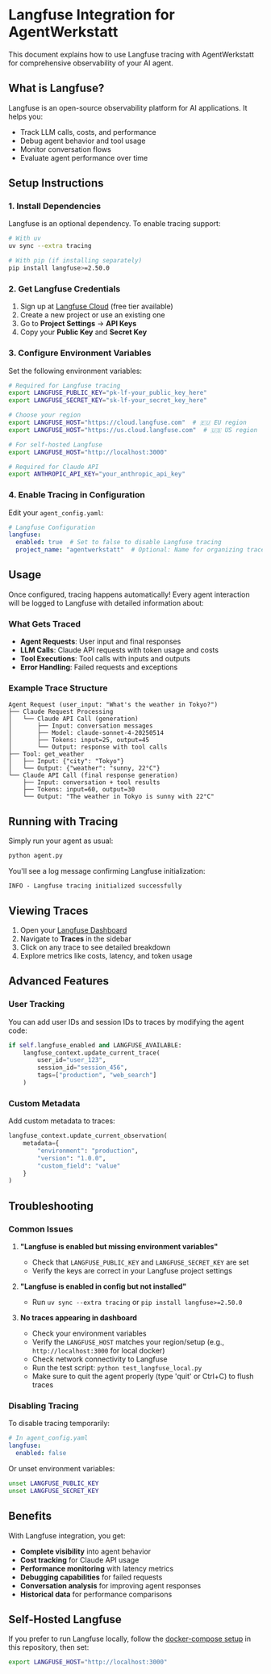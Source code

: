 # Langfuse Integration for AgentWerkstatt

This document explains how to use Langfuse tracing with AgentWerkstatt for comprehensive observability of your AI agent.

## What is Langfuse?

Langfuse is an open-source observability platform for AI applications. It helps you:
- Track LLM calls, costs, and performance
- Debug agent behavior and tool usage
- Monitor conversation flows
- Evaluate agent performance over time

## Setup Instructions

### 1. Install Dependencies

Langfuse is an optional dependency. To enable tracing support:

```bash
# With uv
uv sync --extra tracing

# With pip (if installing separately)
pip install langfuse>=2.50.0
```

### 2. Get Langfuse Credentials

1. Sign up at [Langfuse Cloud](https://cloud.langfuse.com) (free tier available)
2. Create a new project or use an existing one
3. Go to **Project Settings** → **API Keys**
4. Copy your **Public Key** and **Secret Key**

### 3. Configure Environment Variables

Set the following environment variables:

```bash
# Required for Langfuse tracing
export LANGFUSE_PUBLIC_KEY="pk-lf-your_public_key_here"
export LANGFUSE_SECRET_KEY="sk-lf-your_secret_key_here"

# Choose your region
export LANGFUSE_HOST="https://cloud.langfuse.com"  # 🇪🇺 EU region
export LANGFUSE_HOST="https://us.cloud.langfuse.com"  # 🇺🇸 US region

# For self-hosted Langfuse
export LANGFUSE_HOST="http://localhost:3000"

# Required for Claude API
export ANTHROPIC_API_KEY="your_anthropic_api_key"
```

### 4. Enable Tracing in Configuration

Edit your `agent_config.yaml`:

```yaml
# Langfuse Configuration
langfuse:
  enabled: true  # Set to false to disable Langfuse tracing
  project_name: "agentwerkstatt"  # Optional: Name for organizing traces
```

## Usage

Once configured, tracing happens automatically! Every agent interaction will be logged to Langfuse with detailed information about:

### What Gets Traced

- **Agent Requests**: User input and final responses
- **LLM Calls**: Claude API requests with token usage and costs
- **Tool Executions**: Tool calls with inputs and outputs
- **Error Handling**: Failed requests and exceptions

### Example Trace Structure

```
Agent Request (user_input: "What's the weather in Tokyo?")
├── Claude Request Processing
│   └── Claude API Call (generation)
│       ├── Input: conversation messages
│       ├── Model: claude-sonnet-4-20250514
│       ├── Tokens: input=25, output=45
│       └── Output: response with tool calls
├── Tool: get_weather
│   ├── Input: {"city": "Tokyo"}
│   └── Output: {"weather": "sunny, 22°C"}
└── Claude API Call (final response generation)
    ├── Input: conversation + tool results
    ├── Tokens: input=60, output=30
    └── Output: "The weather in Tokyo is sunny with 22°C"
```

## Running with Tracing

Simply run your agent as usual:

```bash
python agent.py
```

You'll see a log message confirming Langfuse initialization:
```
INFO - Langfuse tracing initialized successfully
```

## Viewing Traces

1. Open your [Langfuse Dashboard](https://cloud.langfuse.com)
2. Navigate to **Traces** in the sidebar
3. Click on any trace to see detailed breakdown
4. Explore metrics like costs, latency, and token usage

## Advanced Features

### User Tracking

You can add user IDs and session IDs to traces by modifying the agent code:

```python
if self.langfuse_enabled and LANGFUSE_AVAILABLE:
    langfuse_context.update_current_trace(
        user_id="user_123",
        session_id="session_456",
        tags=["production", "web_search"]
    )
```

### Custom Metadata

Add custom metadata to traces:

```python
langfuse_context.update_current_observation(
    metadata={
        "environment": "production",
        "version": "1.0.0",
        "custom_field": "value"
    }
)
```

## Troubleshooting

### Common Issues

1. **"Langfuse is enabled but missing environment variables"**
   - Check that `LANGFUSE_PUBLIC_KEY` and `LANGFUSE_SECRET_KEY` are set
   - Verify the keys are correct in your Langfuse project settings

2. **"Langfuse is enabled in config but not installed"**
   - Run `uv sync --extra tracing` or `pip install langfuse>=2.50.0`

3. **No traces appearing in dashboard**
   - Check your environment variables
   - Verify the `LANGFUSE_HOST` matches your region/setup (e.g., `http://localhost:3000` for local docker)
   - Check network connectivity to Langfuse
   - Run the test script: `python test_langfuse_local.py`
   - Make sure to quit the agent properly (type 'quit' or Ctrl+C) to flush traces

### Disabling Tracing

To disable tracing temporarily:

```yaml
# In agent_config.yaml
langfuse:
  enabled: false
```

Or unset environment variables:
```bash
unset LANGFUSE_PUBLIC_KEY
unset LANGFUSE_SECRET_KEY
```

## Benefits

With Langfuse integration, you get:

- **Complete visibility** into agent behavior
- **Cost tracking** for Claude API usage
- **Performance monitoring** with latency metrics
- **Debugging capabilities** for failed requests
- **Conversation analysis** for improving agent responses
- **Historical data** for performance comparisons

## Self-Hosted Langfuse

If you prefer to run Langfuse locally, follow the [docker-compose setup](./LANGFUSE_SETUP.md) in this repository, then set:

```bash
export LANGFUSE_HOST="http://localhost:3000"
```
